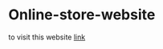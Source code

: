# Online-store-website
to visit this website [link](https://elshafei-developer.github.io/Online-store-website/)
